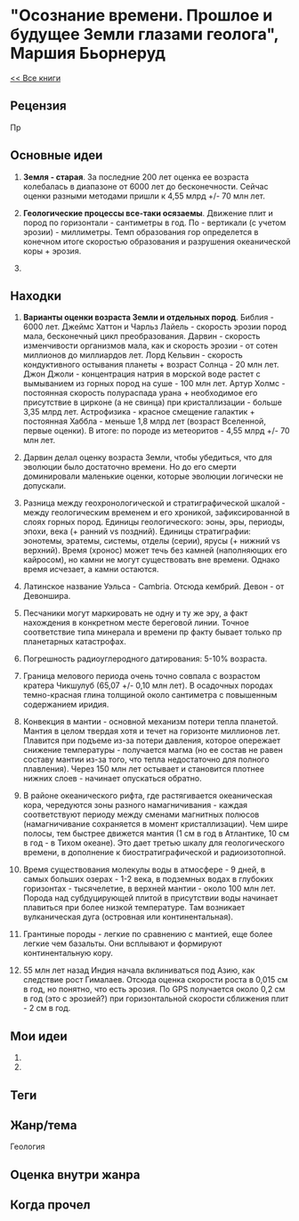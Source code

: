 # "Осознание времени. Прошлое и будущее Земли глазами геолога", Маршия Бьорнеруд

[<< Все книги](../README.md)

## Рецензия

Пр


## Основные идеи

1. **Земля - старая**. За последние 200 лет оценка ее возраста колебалась в диапазоне от 6000 лет до бесконечности. Сейчас оценки разными методами пришли к 4,55 млрд +/- 70 млн лет.

2. **Геологические процессы все-таки осязаемы**. Движение плит и пород по горизонтали - сантиметры в год. По - вертикали (с учетом эрозии) - миллиметры. Темп образования гор определется в конечном итоге скоростью образования и разрушения океанической коры + эрозия. 

3. 


## Находки

1. **Варианты оценки возраста Земли и отдельных пород**. Библия - 6000 лет. Джеймс Хаттон и Чарльз Лайель - скорость эрозии пород мала, бесконечный цикл преобразования. Дарвин - скорость изменчивости организмов мала, как и скорость эрозии - от сотен миллионов до миллиардов лет. Лорд Кельвин - скорость кондуктивного остывания планеты + возраст Солнца - 20 млн лет. Джон Джоли - концентрация натрия в морской воде растет с вымыванием из горных пород на суше - 100 млн лет. Артур Холмс - постоянная скорость полураспада урана + необходимое его присутствие в цирконе (а не свинца) при кристаллизации - больше 3,35 млрд лет. Астрофизика - красное смещение галактик + постоянная Хаббла - меньше 1,8 млрд лет (возраст Вселенной, первые оценки). В итоге: по породе из метеоритов - 4,55 млрд +/- 70 млн лет.

2. Дарвин делал оценку возраста Земли, чтобы убедиться, что для эволюции было достаточно времени. Но до его смерти доминировали маленькие оценки, которые эволюции логически не допускали.

3. Разница между геохронологической и стратиграфической шкалой - между геологическим временем и его хроникой, зафиксированной в слоях горных пород. Единицы геологического: эоны, эры, периоды, эпохи, века (+ ранний vs поздний). Единицы стратиграфии: эонотемы, эратемы, системы, отделы (серии), ярусы (+ нижний vs верхний). Время (хронос) может течь без камней (наполняющих его кайросом), но камни не могут существовать вне времени. Однако время исчезает, а камни остаются.

4. Латинское название Уэльса - Cambria. Отсюда кембрий. Девон - от Девоншира.

5. Песчаники могут маркировать не одну и ту же эру, а факт нахождения в конкретном месте береговой линии. Точное соответствие типа минерала и времени пр факту бывает только пр планетарных катастрофах.

6. Погрешность радиоуглеродного датирования: 5-10% возраста.

7. Граница мелового периода очень точно совпала с возрастом кратера Чикшулуб (65,07 +/- 0,10 млн лет). В осадочных породах темно-красная глина толщиной около сантиметра с повышенным содержанием иридия.

8. Конвекция в мантии - основной механизм потери тепла планетой. Мантия в целом твердая хотя и течет на горизонте миллионов лет. Плавится при подъеме из-за потери давления, которое опережает снижение температуры - получается магма (но ее состав не равен составу мантии из-за того, что тепла недостаточно для полного плавления). Через 150 млн лет остывает и становится плотнее нижних слоев - начинает опускаться обратно.

9. В районе океанического рифта, где растягивается океаническая кора, чередуются зоны разного намагничивания - каждая соответствуют периоду между сменами магнитных полюсов (намагничивание сохраняется в момент кристаллизации). Чем шире полосы, тем быстрее движется мантия (1 см в год в Атлантике, 10 см в год - в Тихом океане). Это дает третью шкалу для геологического времени, в дополнение к биостратиграфической и радиоизотопной.

10. Время существования молекулы воды в атмосфере - 9 дней, в самых больших озерах - 1-2 века, в подземных водах в глубоких горизонтах - тысячелетие, в верхней мантии - около 100 млн лет. Порода над субдуцирующей плитой в присутствии воды начинает плавиться при более низкой температуре. Там возникает вулканическая дуга (островная или континентальная).

11. Грантиные породы - легкие по сравнению с мантией, еще более легкие чем базальты. Они всплывают и формируют континентальную кору. 

12. 55 млн лет назад Индия начала вклиниваться под Азию, как следствие рост Гималаев. Отсюда оценка скорости роста в 0,015 см в год, но понятно, что есть эрозия. По GPS получается около 0,2 см в год (это с эрозией?) при горизонтальной скорости сближения плит - 2 см в год. 

## Мои идеи

1. 

2. 


## Теги



## Жанр/тема

Геология

## Оценка внутри жанра



## Когда прочел

